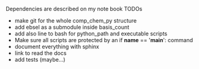 Dependencies are described on my note book
TODOs
   - make git for the whole comp_chem_py structure
   - add ebsel as a submodule inside basis_count
   - add also line to bash for python_path and executable scripts
   - Make sure all scripts are protected by an if __name__ == '__main__': command
   - document everything with sphinx
   - link to read the docs
   - add tests (maybe...)
